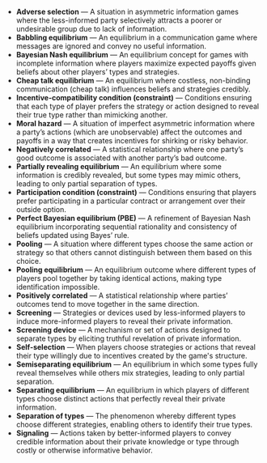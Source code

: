 - **Adverse selection** — A situation in asymmetric information games where the less-informed party selectively attracts a poorer or undesirable group due to lack of information.
- **Babbling equilibrium** — An equilibrium in a communication game where messages are ignored and convey no useful information.
- **Bayesian Nash equilibrium** — An equilibrium concept for games with incomplete information where players maximize expected payoffs given beliefs about other players’ types and strategies.
- **Cheap talk equilibrium** — An equilibrium where costless, non-binding communication (cheap talk) influences beliefs and strategies credibly.
- **Incentive-compatibility condition (constraint)** — Conditions ensuring that each type of player prefers the strategy or action designed to reveal their true type rather than mimicking another.
- **Moral hazard** — A situation of imperfect asymmetric information where a party’s actions (which are unobservable) affect the outcomes and payoffs in a way that creates incentives for shirking or risky behavior.
- **Negatively correlated** — A statistical relationship where one party’s good outcome is associated with another party’s bad outcome.
- **Partially revealing equilibrium** — An equilibrium where some information is credibly revealed, but some types may mimic others, leading to only partial separation of types.
- **Participation condition (constraint)** — Conditions ensuring that players prefer participating in a particular contract or arrangement over their outside option.
- **Perfect Bayesian equilibrium (PBE)** — A refinement of Bayesian Nash equilibrium incorporating sequential rationality and consistency of beliefs updated using Bayes’ rule.
- **Pooling** — A situation where different types choose the same action or strategy so that others cannot distinguish between them based on this choice.
- **Pooling equilibrium** — An equilibrium outcome where different types of players pool together by taking identical actions, making type identification impossible.
- **Positively correlated** — A statistical relationship where parties’ outcomes tend to move together in the same direction.
- **Screening** — Strategies or devices used by less-informed players to induce more-informed players to reveal their private information.
- **Screening device** — A mechanism or set of actions designed to separate types by eliciting truthful revelation of private information.
- **Self-selection** — When players choose strategies or actions that reveal their type willingly due to incentives created by the game's structure.
- **Semiseparating equilibrium** — An equilibrium in which some types fully reveal themselves while others mix strategies, leading to only partial separation.
- **Separating equilibrium** — An equilibrium in which players of different types choose distinct actions that perfectly reveal their private information.
- **Separation of types** — The phenomenon whereby different types choose different strategies, enabling others to identify their true types.
- **Signaling** — Actions taken by better-informed players to convey credible information about their private knowledge or type through costly or otherwise informative behavior.
